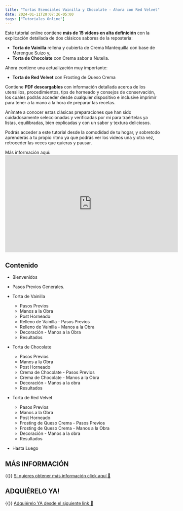 ```yaml
---
title: "Tortas Esenciales Vainilla y Chocolate - Ahora con Red Velvet"
date: 2024-01-11T20:07:26-05:00
tags: ["Tutoriales Online"]
---
```

Este tutorial online contiene **más de 15 videos en alta definición** con la explicación detallada de dos clásicos sabores de la repostería:
 + **Torta de Vainilla** rellena y cubierta de Crema Mantequilla con base de Merengue Suizo y,
 + **Torta de Chocolate** con Crema sabor a Nutella.

Ahora contiene una actualización muy importante:

 + **Torta de Red Velvet** con Frosting de Queso Crema


Contiene **PDF descargables** con información detallada acerca de los utensilios, procedimientos, tips de horneado y consejos de conservación, los cuales podrás acceder desde cualquier dispositivo e inclusive imprimir para tener a la mano a la hora de preparar las recetas.

Anímate a conocer estas clásicas preparaciones que han sido cuidadosamente seleccionadas y verificadas por mi para traértelas ya listas, equilibradas, bien explicadas y con un sabor y textura deliciosos. 

Podrás acceder a este tutorial desde la comodidad de tu hogar, y sobretodo aprenderás a tu propio ritmo ya que podrás ver los videos una y otra vez, retroceder las veces que quieras y pausar. 

Más información aquí: <iframe width="560" height="315" src="https://www.youtube.com/embed/BaBFeswxBeY?si=PdShfyr3yr0Efc-M" title="YouTube video player" frameborder="0" allow="accelerometer; autoplay; clipboard-write; encrypted-media; gyroscope; picture-in-picture; web-share" allowfullscreen></iframe>

## Contenido

 + Bienvenidos
 + Pasos Previos Generales.
 + Torta de Vainilla
   + Pasos Previos
   + Manos a la Obra
   + Post Horneado
   + Relleno de Vainilla - Pasos Previos 
   + Relleno de Vainilla - Manos a la Obra
   + Decoración - Manos a la Obra
   + Resultados
+ Torta de Chocolate
  + Pasos Previos
  + Manos a la Obra
  + Post Horneado
  + Crema de Chocolate - Pasos Previos
  + Crema de Chocolate - Manos a la Obra
  + Decoración - Manos a la obra
  + Resultados

+ Torta de Red Velvet
  + Pasos Previos
  + Manos a la Obra
  + Post Horneado
  + Frosting de Queso Crema - Pasos Previos
  + Frosting de Queso Crema - Manos a la Obra
  + Decoración - Manos a la obra
  + Resultados
+ Hasta Luego

## MÁS INFORMACIÓN

{{<icon class="fa fa-hand-o-right">}}&nbsp;[Si quieres obtener más información click aquí 🍰](https://andreinar.hotmart.host/pagina-de-ventas-0db41a32-88f9-480c-a7ea-a3c1cdbac810)

## ADQUIÉRELO YA!

{{<icon class="fa fa-hand-o-right">}}&nbsp;[Adquiérelo YA desde el siguiente link 🍰](https://pay.hotmart.com/F83396049C?off=xi0yf2i3)


